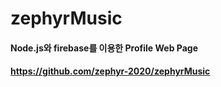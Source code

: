 # zephyrMusic

#### Node.js와 firebase를 이용한 Profile Web Page

#### https://github.com/zephyr-2020/zephyrMusic
